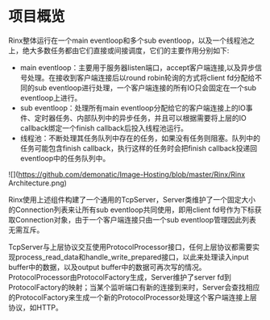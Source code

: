 # 项目概览

Rinx整体运行在一个main eventloop和多个sub eventloop，以及一个线程池之上，绝大多数任务都由它们直接或间接调度，它们的主要作用分别如下:

* main eventloop：主要用于服务器listen端口，accept客户端连接,以及异步信号处理。在接收到客户端连接后以round robin轮询的方式将client fd分配给不同的sub eventloop进行处理，一个客户端连接的所有IO只会固定在一个sub eventloop上进行。
* sub eventloop：处理所有main eventloop分配给它的客户端连接上的IO事件、定时器任务、内部队列中的异步任务，并且可以根据需要将上层的IO callback绑定一个finish callback后投入线程池运行。
* 线程池：不断处理其任务队列中存在的任务，如果没有任务则阻塞。队列中的任务可能包含finish callback，执行这样的任务时会把finish callback投递回eventloop中的任务队列中。

![](https://github.com/demonatic/Image-Hosting/blob/master/Rinx/Rinx Architecture.png)

Rinx使用上述组件构建了一个通用的TcpServer，Server类维护了一个固定大小的Connection列表来让所有sub eventloop共同使用，即用client fd号作为下标获取Connection对象，由于一个客户端连接只由一个sub eventloop管理因此列表无需互斥。

TcpServer与上层协议交互使用ProtocolProcessor接口，任何上层协议都需要实现process_read_data和handle_write_prepared接口，以此来处理读入input buffer中的数据，以及output buffer中的数据可再次写的情况。ProtocolProcessor由ProtocolFactory生成，Server维护了server fd到ProtocolFactory的映射；当某个监听端口有新的连接到来时，Server会查找相应的ProtocolFactory来生成一个新的ProtocolProcessor处理这个客户端连接上层协议，如HTTP。

